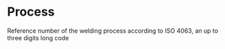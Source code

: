 Process
=======

Reference number of the welding process according to ISO 4063, an up to three digits long code

